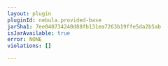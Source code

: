 ```yaml
---
layout: plugin
pluginId: nebula.provided-base
jarSha1: 7ee040734240d88fb131ea7263b19ffe5da2b5ab
isJarAvailable: true
error: NONE
violations: []

---
```

